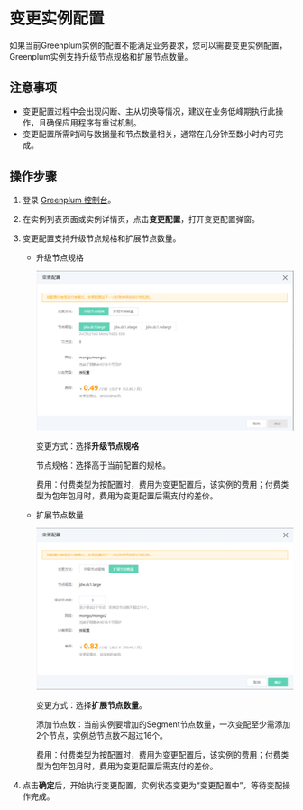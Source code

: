 # 变更实例配置

如果当前Greenplum实例的配置不能满足业务要求，您可以需要变更实例配置，Greenplum实例支持升级节点规格和扩展节点数量。

## 注意事项

- 变更配置过程中会出现闪断、主从切换等情况，建议在业务低峰期执行此操作，且确保应用程序有重试机制。
- 变更配置所需时间与数据量和节点数量相关，通常在几分钟至数小时内可完成。

## 操作步骤

1. 登录 [Greenplum 控制台](https://jdw-console.jdcloud.com/list)。

2. 在实例列表页面或实例详情页，点击**变更配置**，打开变更配置弹窗。

3. 变更配置支持升级节点规格和扩展节点数量。

   - 升级节点规格

     ![image-20191226144738092](../../../../../image\JCS-for-Greenplum\jdw-015.png)
     
     变更方式：选择**升级节点规格**
   
     节点规格：选择高于当前配置的规格。
   
     费用：付费类型为按配置时，费用为变更配置后，该实例的费用；付费类型为包年包月时，费用为变更配置后需支付的差价。
   
   - 扩展节点数量

     ![image-20191226150310512](../../../../../image\JCS-for-Greenplum\jdw-016.png)
   
     变更方式：选择**扩展节点数量**。
     
     添加节点数：当前实例要增加的Segment节点数量，一次变配至少需添加2个节点，实例总节点数不超过16个。
     
     费用：付费类型为按配置时，费用为变更配置后，该实例的费用；付费类型为包年包月时，费用为变更配置后需支付的差价。
   
4. 点击**确定**后，开始执行变更配置，实例状态变更为“变更配置中”，等待变配操作完成。
   
   
   
   

